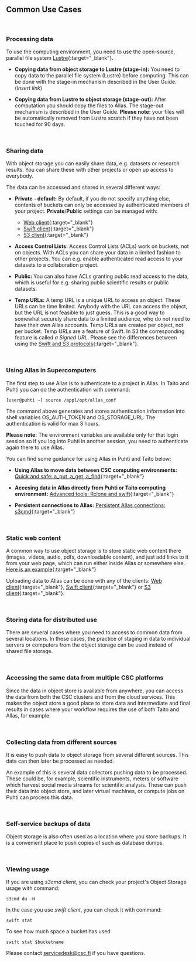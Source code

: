 
## Common Use Cases

&nbsp;


### Processing data

To use the computing environment, you need to use the open-source, parallel file system [Lustre](http://lustre.org/){:target="_blank"}.

* **Copying data from object storage to Lustre (stage-in):** You need to copy data to the parallel file system (Lustre) before computing. This can be done with the stage-in mechanism described in the User Guide. (_Insert link_)

* **Copying data from Lustre to object storage (stage-out):** After computation you should copy the files to Allas. The stage-out mechanism is described in the User Guide. **Please note:** your files will be automatically removed from Lustre scratch if they have not been touched for 90 days.

&nbsp;


### Sharing data

With object storage you can easily share data, e.g. datasets or research results. You can share these with other projects or open up access to everybody.
 
The data can be accessed and shared in several different ways:
 
* **Private - default:** By default, if you do not specify anything else, contents of buckets can only be accessed by authenticated members of your project. **Private**/**Public** settings can be managed with:
	* [Web client](./web_client.md#web_public){:target="_blank"}
	* [Swift client](./swift_client.md#temp_urls){:target="_blank"}
	* [S3 client](./s3_client.md#s3cmd_public_objects){:target="_blank"}
 

* **Access Control Lists:** Access Control Lists (ACLs) work on buckets, not on objects. With ACLs you can share your data in a limited fashion to other projects. You can e.g. enable authenticated read access to your datasets to a collaboration project.

 
* **Public:** You can also have ACLs granting public read access to the data, which is useful for e.g. sharing public scientific results or public datasets.

 
* **Temp URLs:** A temp URL is a unique URL to access an object. These URLs can be time limited. Anybody with the URL can access the object, but the URL is not feasible to just guess. This is a good way to somewhat securely share data to a limited audience, who do not need to have their own Allas accounts. Temp URLs are created per object, not per bucket. Temp URLs are a feature of Swift. In S3 the corresponding feature is called _a Signed URL_. Please see the differences between using the [Swift and S3 protocols](../accessing_allas.md#protocols){:target="_blank"}.

&nbsp;


### Using Allas in Supercomputers

The first step to use Allas is to authenticate to a project in Allas. In Taito and Puhti you can do the authentication with command:

    [user@puhti ~] source /appl/opt/allas_conf

The command above generates and stores authentication information into shell variables OS_AUTH_TOKEN and OS_STORAGE_URL. The authentication is valid for max 3 hours.  

**Please note:** The environment variables are available only for that login session so if you log into Puhti in another session, you need to authenticate again there to use Allas.

You can find some guidance for using Allas in Puhti and Taito below:

 * **Using Allas to move data between CSC computing environments:** [Quick and safe: a_put, a_get, a_find](./a_commands.md){:target="_blank"}


 * **Accesing data in Allas directly from Puhti or Taito computing environment:** [Advanced tools: Rclone and swift](./rclone.md){:target="_blank"}


 * **Persistent connections to Allas:** [Persistent Allas connections: s3cmd](./s3cmd.md){:target="_blank"}

&nbsp;

 
### Static web content

A common way to use object storage is to store static web content there (images, videos, audio, pdfs, downloadable content), and just add links to it from your web page, which can run either inside Allas or somewhere else. [Here is an example](https://object.pouta.csc.fi/my_fishbucket/my_fish){:target="_blank"}

Uploading data to Allas can be done with any of the clients: [Web client](./web_client.md){:target="_blank"}, [Swift client](./swift_client.md){:target="_blank"} or [S3 client](./s3_client.md){:target="_blank"}.
 
&nbsp;


### Storing data for distributed use

There are several cases where you need to access to common data from several locations. In these cases, the practice of staging in data to individual servers or computers from the object storage can be used instead of shared file storage.

&nbsp;


### Accessing the same data from multiple CSC platforms

Since the data in object store is available from anywhere, you can access the data from both the CSC clusters and from the cloud services. This makes the object store a good place to store data and intermediate and final results in cases where your workflow requires the use of both Taito and Allas, for example.

&nbsp;


### Collecting data from different sources

It is easy to push data to object storage from several different sources. This data can then later be processed as needed.


An example of this is several data collectors pushing data to be processed. These could be, for example, scientific instruments, meters or software which harvest social media streams for scientific analysis. These can push their data into object store, and later virtual machines, or compute jobs on Puhti can process this data.
 
&nbsp;


### Self-service backups of data

Object storage is also often used as a location where you store backups. It is a convenient place to push copies of such as database dumps.

&nbsp;


### Viewing usage

If you are using _s3cmd client_, you can check your project's Object Storage usage with command:

	s3cmd du -H

In the case you use _swift client_, you can check it with command:
 
	swift stat

To see how much space a bucket has used
 
	swift stat $bucketname

Please contact servicedesk@csc.fi if you have questions.

&nbsp;

